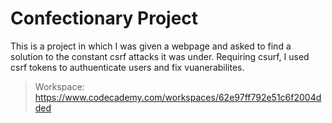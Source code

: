 # Confectionary Project
This is a project in which I was given a webpage and asked to find a solution to the constant csrf attacks it was under. Requiring csurf, I used csrf tokens to authuenticate users and fix vuanerabilites. 
> Workspace: https://www.codecademy.com/workspaces/62e97ff792e51c6f2004dded
